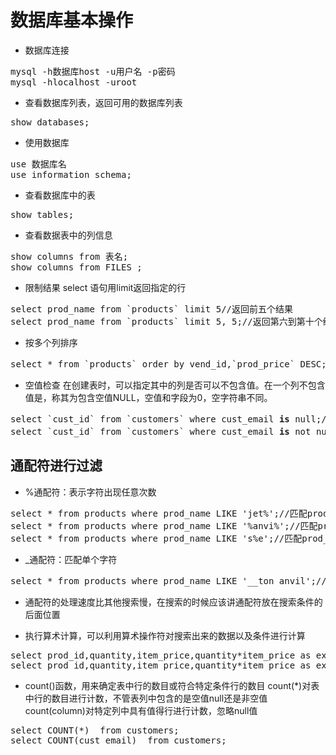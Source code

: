 # 数据库基本操作
* 数据库连接
<pre>
mysql -h数据库host -u用户名 -p密码
mysql -hlocalhost -uroot
</pre>
* 查看数据库列表，返回可用的数据库列表
<pre>
show databases;
</pre>
* 使用数据库
<pre>
use 数据库名
use information_schema; 
</pre>
* 查看数据库中的表
<pre>
show tables;
</pre>
* 查看数据表中的列信息
<pre>
show columns from 表名;
show columns from FILES ;
</pre>
* 限制结果
select 语句用limit返回指定的行
<pre>
select prod_name from `products` limit 5//返回前五个结果
select prod_name from `products` limit 5, 5;//返回第六到第十个结果
</pre>
* 按多个列排序
<pre>
select * from `products` order by vend_id,`prod_price` DESC; //将products表中的数据按照vend_id升序，再按prod_price降序
</pre>
* 空值检查
在创建表时，可以指定其中的列是否可以不包含值。在一个列不包含值是，称其为包含空值NULL，空值和字段为0，空字符串不同。
<pre>
select `cust_id` from `customers` where cust_email <strong>is</strong> null;//选出表中的空值数据 
select `cust_id` from `customers` where cust_email <strong>is</strong> not null; //将空值数据进行过滤
</pre>
## 通配符进行过滤
* %通配符：表示字符出现任意次数
<pre>
select * from products where prod_name LIKE 'jet%';//匹配prod_name以jet开头的记录
select * from products where prod_name LIKE '%anvi%';//匹配prod_name中包含anvi字符的记录
select * from products where prod_name LIKE 's%e';//匹配prod_name以s开头e结尾的记录
</pre>
* _通配符：匹配单个字符
<pre>
select * from products where prod_name LIKE '__ton anvil';//匹配prod_name为两个字符串加ton anvi的记录
</pre>
* 通配符的处理速度比其他搜索慢，在搜索的时候应该讲通配符放在搜索条件的后面位置

* 执行算术计算，可以利用算术操作符对搜索出来的数据以及条件进行计算
<pre>
select prod_id,quantity,item_price,quantity*item_price as expanded_pricre from `orderitems` where `expanded_pricre`=20005;
select prod_id,quantity,item_price,quantity*item_price as expanded_pricre from `orderitems` where quantity*item_price>150;
</pre>
* count()函数，用来确定表中行的数目或符合特定条件行的数目
count(*)对表中行的数目进行计数，不管表列中包含的是空值null还是非空值
count(column)对特定列中具有值得行进行计数，忽略null值
<pre>
select COUNT(*)  from customers;
select COUNT(cust_email)  from customers;
</pre>
